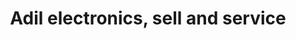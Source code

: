 ---
title: "Adil electronics, sell and service"
url: /karachi/adil-electronics-sell-and-service/
shop: Allgemein
---